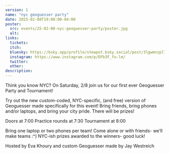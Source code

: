 ```yaml
---
version: 1
name: "nyc geoguesser party"
date: 2025-02-08T19:00:00-04:00
poster:
  src: events/25-02-08-nyc-geoguesser-party/poster.jpg
  alt:
links:
  tickets:
  itch:
  bluesky: https://bsky.app/profile/stewpot.bsky.social/post/3lgwmnzpl7s2p
  instagram: https://www.instagram.com/p/DFb3F_fu-lm/
  twitter:
  other:
description:
---
```


Think you know NYC? On Saturday, 2/8 join us for our first ever Geoguesser Party and Tournament!

Try out the new custom-coded, NYC-specific, (and free) version of Geoguesser made specifically for this event! Bring friends, bring phones and/or laptops, and bring your city pride. There will be prizes!

Doors at 7:00
Practice rounds at 7:30
Tournament at 8:00

Bring one laptop or two phones per team! Come alone or with friends- we’ll make teams :^)
NYC-ish prizes awarded to the winners- good luck!

Hosted by Eva Khoury and custom Geoguesser made by Jay Westreich